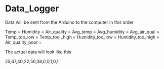 # Data_Logger

Data will be sent from the Arduino to the computer in this order

Temp = 
Humidity = 
Air_quality = 
Avg_temp = 
Avg_humidity = 
Avg_air_qual = 
Temp_too_low =
Temp_too _high = 
Humidity_too_low =
Humidity_too_high =
Air_quality_poor =

The actual data will look like this

25,67,40,22,50,38,0,0,1,0,1
